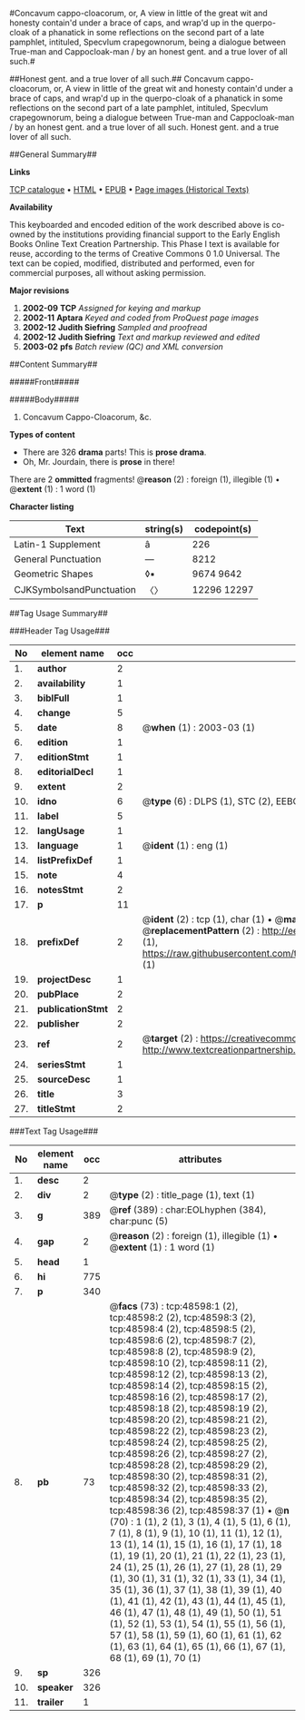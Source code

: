 #Concavum cappo-cloacorum, or, A view in little of the great wit and honesty contain'd under a brace of caps, and wrap'd up in the querpo-cloak of a phanatick in some reflections on the second part of a late pamphlet, intituled, Specvlum crapegownorum, being a dialogue between True-man and Cappocloak-man / by an honest gent. and a true lover of all such.#

##Honest gent. and a true lover of all such.##
Concavum cappo-cloacorum, or, A view in little of the great wit and honesty contain'd under a brace of caps, and wrap'd up in the querpo-cloak of a phanatick in some reflections on the second part of a late pamphlet, intituled, Specvlum crapegownorum, being a dialogue between True-man and Cappocloak-man / by an honest gent. and a true lover of all such.
Honest gent. and a true lover of all such.

##General Summary##

**Links**

[TCP catalogue](http://www.ota.ox.ac.uk/tcp/)  • 
[HTML](http://tei.it.ox.ac.uk/tcp/Texts-HTML/free/A34/A34201.html)  • 
[EPUB](http://tei.it.ox.ac.uk/tcp/Texts-EPUB/free/A34/A34201.epub) • 
[Page images (Historical Texts)](https://data.historicaltexts.jisc.ac.uk/view?pubId=eebo-11751787e&pageId=eebo-11751787e-48598-1)

**Availability**

This keyboarded and encoded edition of the
	       work described above is co-owned by the institutions
	       providing financial support to the Early English Books
	       Online Text Creation Partnership. This Phase I text is
	       available for reuse, according to the terms of Creative
	       Commons 0 1.0 Universal. The text can be copied,
	       modified, distributed and performed, even for
	       commercial purposes, all without asking permission.

**Major revisions**

1. __2002-09__ __TCP__ *Assigned for keying and markup*
1. __2002-11__ __Aptara__ *Keyed and coded from ProQuest page images*
1. __2002-12__ __Judith Siefring__ *Sampled and proofread*
1. __2002-12__ __Judith Siefring__ *Text and markup reviewed and edited*
1. __2003-02__ __pfs__ *Batch review (QC) and XML conversion*

##Content Summary##

#####Front#####

#####Body#####

1. Concavum Cappo-Cloacorum, &c.

**Types of content**

  * There are 326 **drama** parts! This is **prose drama**.
  * Oh, Mr. Jourdain, there is **prose** in there!

There are 2 **ommitted** fragments! 
 @__reason__ (2) : foreign (1), illegible (1)  •  @__extent__ (1) : 1 word (1)

**Character listing**


|Text|string(s)|codepoint(s)|
|---|---|---|
|Latin-1 Supplement|â|226|
|General Punctuation|—|8212|
|Geometric Shapes|◊▪|9674 9642|
|CJKSymbolsandPunctuation|〈〉|12296 12297|

##Tag Usage Summary##

###Header Tag Usage###

|No|element name|occ|attributes|
|---|---|---|---|
|1.|__author__|2||
|2.|__availability__|1||
|3.|__biblFull__|1||
|4.|__change__|5||
|5.|__date__|8| @__when__ (1) : 2003-03 (1)|
|6.|__edition__|1||
|7.|__editionStmt__|1||
|8.|__editorialDecl__|1||
|9.|__extent__|2||
|10.|__idno__|6| @__type__ (6) : DLPS (1), STC (2), EEBO-CITATION (1), OCLC (1), VID (1)|
|11.|__label__|5||
|12.|__langUsage__|1||
|13.|__language__|1| @__ident__ (1) : eng (1)|
|14.|__listPrefixDef__|1||
|15.|__note__|4||
|16.|__notesStmt__|2||
|17.|__p__|11||
|18.|__prefixDef__|2| @__ident__ (2) : tcp (1), char (1)  •  @__matchPattern__ (2) : ([0-9\-]+):([0-9IVX]+) (1), (.+) (1)  •  @__replacementPattern__ (2) : http://eebo.chadwyck.com/downloadtiff?vid=$1&page=$2 (1), https://raw.githubusercontent.com/textcreationpartnership/Texts/master/tcpchars.xml#$1 (1)|
|19.|__projectDesc__|1||
|20.|__pubPlace__|2||
|21.|__publicationStmt__|2||
|22.|__publisher__|2||
|23.|__ref__|2| @__target__ (2) : https://creativecommons.org/publicdomain/zero/1.0/ (1), http://www.textcreationpartnership.org/docs/. (1)|
|24.|__seriesStmt__|1||
|25.|__sourceDesc__|1||
|26.|__title__|3||
|27.|__titleStmt__|2||


###Text Tag Usage###

|No|element name|occ|attributes|
|---|---|---|---|
|1.|__desc__|2||
|2.|__div__|2| @__type__ (2) : title_page (1), text (1)|
|3.|__g__|389| @__ref__ (389) : char:EOLhyphen (384), char:punc (5)|
|4.|__gap__|2| @__reason__ (2) : foreign (1), illegible (1)  •  @__extent__ (1) : 1 word (1)|
|5.|__head__|1||
|6.|__hi__|775||
|7.|__p__|340||
|8.|__pb__|73| @__facs__ (73) : tcp:48598:1 (2), tcp:48598:2 (2), tcp:48598:3 (2), tcp:48598:4 (2), tcp:48598:5 (2), tcp:48598:6 (2), tcp:48598:7 (2), tcp:48598:8 (2), tcp:48598:9 (2), tcp:48598:10 (2), tcp:48598:11 (2), tcp:48598:12 (2), tcp:48598:13 (2), tcp:48598:14 (2), tcp:48598:15 (2), tcp:48598:16 (2), tcp:48598:17 (2), tcp:48598:18 (2), tcp:48598:19 (2), tcp:48598:20 (2), tcp:48598:21 (2), tcp:48598:22 (2), tcp:48598:23 (2), tcp:48598:24 (2), tcp:48598:25 (2), tcp:48598:26 (2), tcp:48598:27 (2), tcp:48598:28 (2), tcp:48598:29 (2), tcp:48598:30 (2), tcp:48598:31 (2), tcp:48598:32 (2), tcp:48598:33 (2), tcp:48598:34 (2), tcp:48598:35 (2), tcp:48598:36 (2), tcp:48598:37 (1)  •  @__n__ (70) : 1 (1), 2 (1), 3 (1), 4 (1), 5 (1), 6 (1), 7 (1), 8 (1), 9 (1), 10 (1), 11 (1), 12 (1), 13 (1), 14 (1), 15 (1), 16 (1), 17 (1), 18 (1), 19 (1), 20 (1), 21 (1), 22 (1), 23 (1), 24 (1), 25 (1), 26 (1), 27 (1), 28 (1), 29 (1), 30 (1), 31 (1), 32 (1), 33 (1), 34 (1), 35 (1), 36 (1), 37 (1), 38 (1), 39 (1), 40 (1), 41 (1), 42 (1), 43 (1), 44 (1), 45 (1), 46 (1), 47 (1), 48 (1), 49 (1), 50 (1), 51 (1), 52 (1), 53 (1), 54 (1), 55 (1), 56 (1), 57 (1), 58 (1), 59 (1), 60 (1), 61 (1), 62 (1), 63 (1), 64 (1), 65 (1), 66 (1), 67 (1), 68 (1), 69 (1), 70 (1)|
|9.|__sp__|326||
|10.|__speaker__|326||
|11.|__trailer__|1||
